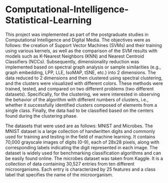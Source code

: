 # Computational-Intelligence-Statistical-Learning
This project was implemented as part of the postgraduate studies in Computational Intelligence and Digital Media. The objectives were as follows: the creation of Support Vector Machines (SVMs) and their training using various kernels, as well as the comparison of the SVM results with models such as K-Nearest Neighbors (KNN) and Nearest Centroid Classifiers (NCCs). Subsequently, dimensionality reduction was implemented based on spectral graph analysis or sample similarities (e.g., graph embedding, LPP, LLE, IsoMAP, tSNE, etc.) into 2 dimensions. The data reduced to 2 dimensions and then clustered using spectral clustering, and the clusters were visualized with different colors. These methods were trained, tested, and compared on two different problems (two different datasets). Specifically, for the clustering, we were interested in observing the behavior of the algorithm with different numbers of clusters, i.e., whether it successfully identified clusters composed of elements from a single class. Finally, the data had to be classified based on the centers found during the clustering phase.

The datasets that were used are as follows: MNIST and Microbes. The MNIST dataset is a large collection of handwritten digits and commonly used for training and testing in the field of machine learning. It contains 70,000 grayscale images of digits (0-9), each of 28x28 pixels, along with corresponding labels indicating the digit represented in each image. The dataset is widely used for benchmarking classification algorithms and can be easily found online. The microbes dataset was taken from Kaggle. It is a collection of data containing 30,527 entries from ten different microorganisms. Each entry is characterized by 25 features and a class label that specifies the name of the microorganism.

